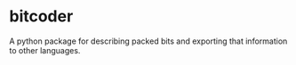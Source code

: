 # bitcoder
A python package for describing packed bits and exporting that information to other languages.
